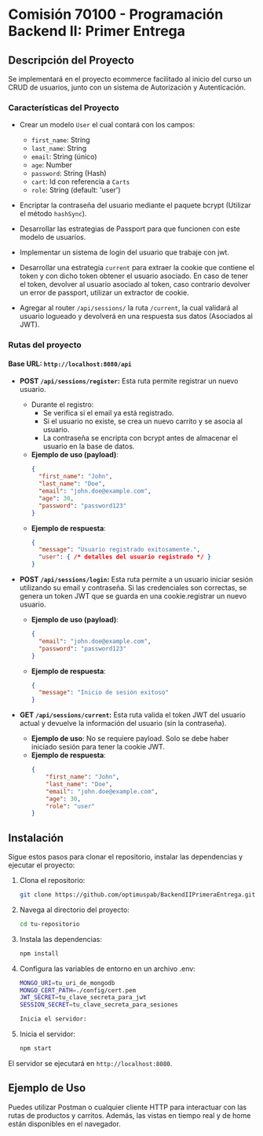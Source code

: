 # Comisión 70100 - Programación Backend II: Primer Entrega

## Descripción del Proyecto

Se implementará en el proyecto ecommerce facilitado al inicio del curso un CRUD de usuarios, junto con un sistema de Autorización y Autenticación.

### Características del Proyecto

- Crear un modelo `User` el cual contará con los campos:
    - `first_name`: String
    - `last_name`: String
    - `email`: String (único)
    - `age`: Number
    - `password`: String (Hash)
    - `cart`: Id con referencia a `Carts`
    - `role`: String (default: 'user')
  
- Encriptar la contraseña del usuario mediante el paquete bcrypt (Utilizar el método `hashSync`).

- Desarrollar las estrategias de Passport para que funcionen con este modelo de usuarios.

- Implementar un sistema de login del usuario que trabaje con jwt.

- Desarrollar una estrategia `current` para extraer la cookie que contiene el token y con dicho token obtener el usuario asociado. En caso de tener el token, devolver al usuario asociado al token, caso contrario devolver un error de passport, utilizar un extractor de cookie.

- Agregar al router `/api/sessions/` la ruta `/current`, la cual validará al usuario logueado y devolverá en una respuesta sus datos (Asociados al JWT).

### Rutas del proyecto

#### Base URL: `http://localhost:8080/api`

- **POST `/api/sessions/register`:** Esta ruta permite registrar un nuevo usuario.
  - Durante el registro:
    - Se verifica si el email ya está registrado.
    - Si el usuario no existe, se crea un nuevo carrito y se asocia al usuario.
    - La contraseña se encripta con bcrypt antes de almacenar el usuario en la base de datos.
  - **Ejemplo de uso (payload)**:
    ```json
    {
      "first_name": "John",
      "last_name": "Doe",
      "email": "john.doe@example.com",
      "age": 30,
      "password": "password123"
    }
    ```
  - **Ejemplo de respuesta**:
    ```json
    {
      "message": "Usuario registrado exitosamente.",
      "user": { /* detalles del usuario registrado */ }
    }
    ```

- **POST `/api/sessions/login`:** Esta ruta permite a un usuario iniciar sesión utilizando su email y contraseña. Si las credenciales son correctas, se genera un token JWT que se guarda en una cookie.registrar un nuevo usuario.
  - **Ejemplo de uso (payload)**:
    ```json
    {
      "email": "john.doe@example.com",
      "password": "password123"
    }
    ```
  - **Ejemplo de respuesta**:
    ```json
    {
      "message": "Inicio de sesión exitoso"
    }
    ```

- **GET `/api/sessions/current`:** Esta ruta valida el token JWT del usuario actual y devuelve la información del usuario (sin la contraseña).
  - **Ejemplo de uso**: No se requiere payload. Solo se debe haber iniciado sesión para tener la cookie JWT.
  - **Ejemplo de respuesta**:
    ```json
    {
        "first_name": "John",
        "last_name": "Doe",
        "email": "john.doe@example.com",
        "age": 30,
        "role": "user"
    }
    ```

## Instalación

Sigue estos pasos para clonar el repositorio, instalar las dependencias y ejecutar el proyecto:

1. Clona el repositorio:
    ```sh
    git clone https://github.com/optimuspab/BackendIIPrimeraEntrega.git
    ```

2. Navega al directorio del proyecto:
    ```sh
    cd tu-repositorio
    ```

3. Instala las dependencias:
    ```sh
    npm install
    ```

4. Configura las variables de entorno en un archivo .env:
    ```sh
    MONGO_URI=tu_uri_de_mongodb
    MONGO_CERT_PATH=./config/cert.pem
    JWT_SECRET=tu_clave_secreta_para_jwt
    SESSION_SECRET=tu_clave_secreta_para_sesiones

    Inicia el servidor:
    ```
5. Inicia el servidor:
    ```sh
    npm start
    ```

El servidor se ejecutará en `http://localhost:8080`.

## Ejemplo de Uso
Puedes utilizar Postman o cualquier cliente HTTP para interactuar con las rutas de productos y carritos. Además, las vistas en tiempo real y de home están disponibles en el navegador.